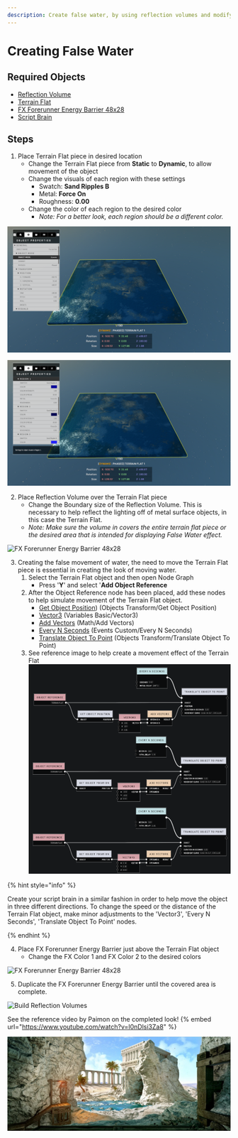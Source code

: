 ```yaml
---
description: Create false water, by using reflection volumes and modifying primitive object materials
---
```


# Creating False Water

## Required Objects

* [Reflection Volume](../objects/lights/generic-light-objects/reflection-volume.md)
* [Terrain Flat](../objects/biomes/terrain/terrain-flat.md)
* [FX Forerunner Energy Barrier 48x28](../objects/fx/energy/fx-forerunner-energy-barrier.md)
* [Script Brain]()

## Steps

1. Place Terrain Flat piece in desired location
    * Change the Terrain Flat piece from **Static** to **Dynamic**, to allow movement of the object
    * Change the visuals of each region with these settings
      * Swatch: **Sand Ripples B**
      * Metal: **Force On**
      * Roughness: **0.00**
    * Change the color of each region to the desired color
      * _Note: For a better look, each region should be a different color._

![Terrain Flat - Object Mode](../.gitbook/assets/images/tutorials/create-false-water-2.png)

![Terrain Flat - Properties](../.gitbook/assets/images/tutorials/create-false-water-3.png)

2. Place Reflection Volume over the Terrain Flat piece
    * Change the Boundary size of the Reflection Volume. This is necessary to help reflect the lighting off of metal surface objects, in this case the Terrain Flat.
    * _Note: Make sure the volume in covers the entire terrain flat piece or the desired area that is intended for displaying False Water effect._

![FX Forerunner Energy Barrier 48x28](../.gitbook/assets/images/tutorials/create-false-water-4.png)

3. Creating the false movement of water, the need to move the Terrain Flat piece is essential in creating the look of moving water.
    1. Select the Terrain Flat object and then open Node Graph
        * Press '**Y**' and select '**Add Object Reference**
    2. After the Object Reference node has been placed, add these nodes to help simulate movement of the Terrain Flat object.
       * [Get Object Position](../scripting/objects-transform/get-object-position.md)) (Objects Transform/Get Object Position)
       * [Vector3](../scripting/variables-basic/vector3.md) (Variables Basic/Vector3)
       * [Add Vectors](../scripting/math/add-vectors.md) (Math/Add Vectors)
       * [Every N Seconds](../scripting/events-events-custom/every-n-seconds.md) (Events Custom/Every N Seconds)
       * [Translate Object To Point](../scripting/objects-transform/translate-object-to-point.md) (Objects Transform/Translate Object To Point)
    3. See reference image to help create a movement effect of the Terrain Flat
    ![False Water - Terrain Flat Movement](../.gitbook/assets/images/tutorials/create-false-water-1.png)
   
{% hint style="info" %}

Create your script brain in a similar fashion in order to help move the object in three different directions. To change the speed or the distance of the Terrain Flat object, make minor adjustments to the 'Vector3', 'Every N Seconds', 'Translate Object To Point' nodes.

{% endhint %}  


4. Place FX Forerunner Energy Barrier just above the Terrain Flat object
   * Change the FX Color 1 and FX Color 2 to the desired colors

![FX Forerunner Energy Barrier 48x28](../.gitbook/assets/images/tutorials/create-false-water-5.png)

5. Duplicate the FX Forerunner Energy Barrier until the covered area is complete.

![Build Reflection Volumes](../.gitbook/assets/images/tutorials/create-false-water-6.png)

See the reference video by Paimon on the completed look!
{% embed url="https://www.youtube.com/watch?v=I0nDlsi3Za8" %}

![Paimon - False Water Beauty Corner](../.gitbook/assets/images/tutorials/create-false-water-7.jpg)
